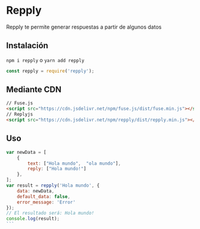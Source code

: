 # Repply

Repply te permite generar respuestas a partir de algunos datos

## Instalación

`npm i repply` o `yarn add repply`

```js
const repply = require('repply');
```
## Mediante CDN

```html
// Fuse.js
<script src="https://cdn.jsdelivr.net/npm/fuse.js/dist/fuse.min.js"></script>
// Replyjs
<script src="https://cdn.jsdelivr.net/npm/repply/dist/repply.min.js"></script>
```

## Uso

````js
var newData = [
	{
		text: ["Hola mundo",  "ola mundo"],
		reply: ["Hola mundo!"]
	},
];
var result = repply('Hola mundo', {
	data: newData,
	default_data: false,
	error_message: 'Error'
});
// El resultado será: Hola mundo!
console.log(result);
```